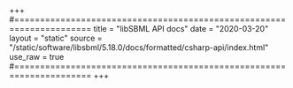 +++
#=====================================================================
title   = "libSBML API docs"
date    = "2020-03-20"
layout  = "static"
source  = "/static/software/libsbml/5.18.0/docs/formatted/csharp-api/index.html"
use_raw = true
#=====================================================================
+++
